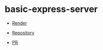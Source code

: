 # basic-express-server

- [Render](https://basic-express-server-56ic.onrender.com)

- [Repository](https://github.com/MichaelDulin/basic-express-server/pull/2)

- [PR](https://github.com/MichaelDulin/basic-express-server/pull/2)